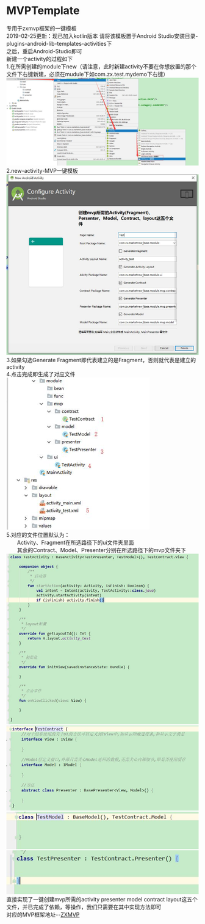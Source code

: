 # MVPTemplate
专用于zxmvp框架的一键模板<br>
2019-02-25更新：现已加入kotlin版本
请将该模板置于Android Studio安装目录-plugins-android-lib-templates-activities下<br>
之后，重启Android-Studio即可<br>
新建一个activity的过程如下<br>
1.在所需创建的module下new（请注意，此时新建activity不要在你想放置的那个文件下右键新建，必须在mudule下如com.zx.test.mydemo下右键）<br>
![创建](https://github.com/StannyBing/MVPTemplate/blob/master/img1.jpg)<br>
2.new-activity-MVP一键模板<br>
![选择](https://github.com/StannyBing/MVPTemplate/blob/master/img2.jpg)<br>
3.如果勾选Generate Fragment即代表建立的是Fragment，否则就代表是建立的activity<br>
4.点击完成即生成了对应文件<br>
![文件生成](https://github.com/StannyBing/MVPTemplate/blob/master/img3.jpg)<br>
5.对应的文件位置默认为：<br>
　　Activity、Fragment在所选路径下的ui文件夹里面<br>
　　其余的Contract、Model、Presenter分别在所选路径下的mvp文件夹下<br>
![activity](https://github.com/StannyBing/MVPTemplate/blob/master/img4.jpg)<br>
![contract](https://github.com/StannyBing/MVPTemplate/blob/master/img5.jpg)<br>
![model](https://github.com/StannyBing/MVPTemplate/blob/master/img6.jpg)<br>
![presenter](https://github.com/StannyBing/MVPTemplate/blob/master/img7.jpg)<br>
直接实现了一键创建mvp所需的activity presenter model contract layout这五个文件，并已完成了依赖，等操作，我们只需要在其中实现方法即可<br>
对应的MVP框架地址--[ZXMVP](https://github.com/StannyBing/zxmvp) 
